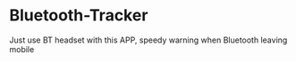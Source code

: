 # Bluetooth-Tracker
Just use BT headset with this APP, speedy warning when Bluetooth leaving mobile
